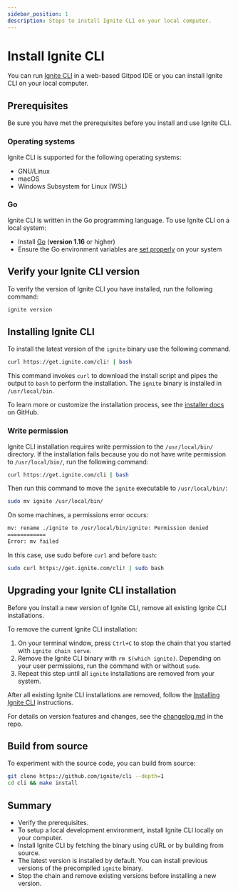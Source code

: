 ```yaml
---
sidebar_position: 1
description: Steps to install Ignite CLI on your local computer.
---
```


# Install Ignite CLI 

You can run [Ignite CLI](https://github.com/ignite/cli) in a web-based Gitpod IDE or you can install Ignite CLI on your local computer.

## Prerequisites

Be sure you have met the prerequisites before you install and use Ignite CLI.

### Operating systems

Ignite CLI is supported for the following operating systems:

- GNU/Linux
- macOS
- Windows Subsystem for Linux (WSL)

### Go

Ignite CLI is written in the Go programming language. To use Ignite CLI on a local system:

- Install [Go](https://golang.org/doc/install) (**version 1.16** or higher)
- Ensure the Go environment variables are [set properly](https://golang.org/doc/gopath_code#GOPATH) on your system

## Verify your Ignite CLI version

To verify the version of Ignite CLI you have installed, run the following command:

```bash
ignite version
```

## Installing Ignite CLI

To install the latest version of the `ignite` binary use the following command.

```bash
curl https://get.ignite.com/cli! | bash
```

This command invokes `curl` to download the install script and pipes the output to `bash` to perform the installation. The `ignite` binary is installed in `/usr/local/bin`.

To learn more or customize the installation process, see the [installer docs](https://github.com/ignite/installer) on GitHub.

### Write permission

Ignite CLI installation requires write permission to the `/usr/local/bin/` directory. If the installation fails because you do not have write permission to `/usr/local/bin/`, run the following command:

```bash
curl https://get.ignite.com/cli | bash
```

Then run this command to move the `ignite` executable to `/usr/local/bin/`:

```bash
sudo mv ignite /usr/local/bin/
```

On some machines, a permissions error occurs:

```bash
mv: rename ./ignite to /usr/local/bin/ignite: Permission denied
============
Error: mv failed
```

In this case, use sudo before `curl` and before `bash`:

```bash
sudo curl https://get.ignite.com/cli! | sudo bash
```

## Upgrading your Ignite CLI installation

Before you install a new version of Ignite CLI, remove all existing Ignite CLI installations.

To remove the current Ignite CLI installation:

1. On your terminal window, press `Ctrl+C` to stop the chain that you started with `ignite chain serve`.
1. Remove the Ignite CLI binary with `rm $(which ignite)`.
   Depending on your user permissions, run the command with or without `sudo`.
1. Repeat this step until all `ignite` installations are removed from your system.

After all existing Ignite CLI installations are removed, follow the  [Installing Ignite CLI](#installing-ignite-cli) instructions.

For details on version features and changes, see the [changelog.md](https://github.com/ignite/cli/blob/main/changelog.md) in the repo.

## Build from source

To experiment with the source code, you can build from source:

```bash
git clone https://github.com/ignite/cli --depth=1
cd cli && make install
```

## Summary

- Verify the prerequisites.
- To setup a local development environment, install Ignite CLI locally on your computer.
- Install Ignite CLI by fetching the binary using cURL or by building from source.
- The latest version is installed by default. You can install previous versions of the precompiled `ignite` binary.
- Stop the chain and remove existing versions before installing a new version.
